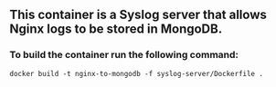 ## This container is a Syslog server that allows Nginx logs to be stored in MongoDB.

### To build the container run the following command:

``` docker build -t nginx-to-mongodb -f syslog-server/Dockerfile . ```



